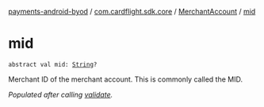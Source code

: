 [payments-android-byod](../../index.md) / [com.cardflight.sdk.core](../index.md) / [MerchantAccount](index.md) / [mid](./mid.md)

# mid

`abstract val mid: `[`String`](https://kotlinlang.org/api/latest/jvm/stdlib/kotlin/-string/index.html)`?`

Merchant ID of the merchant account. This is commonly called the MID.

*Populated after calling [validate](../../com.cardflight.sdk/-merchant-account-manager/validate.md).*

